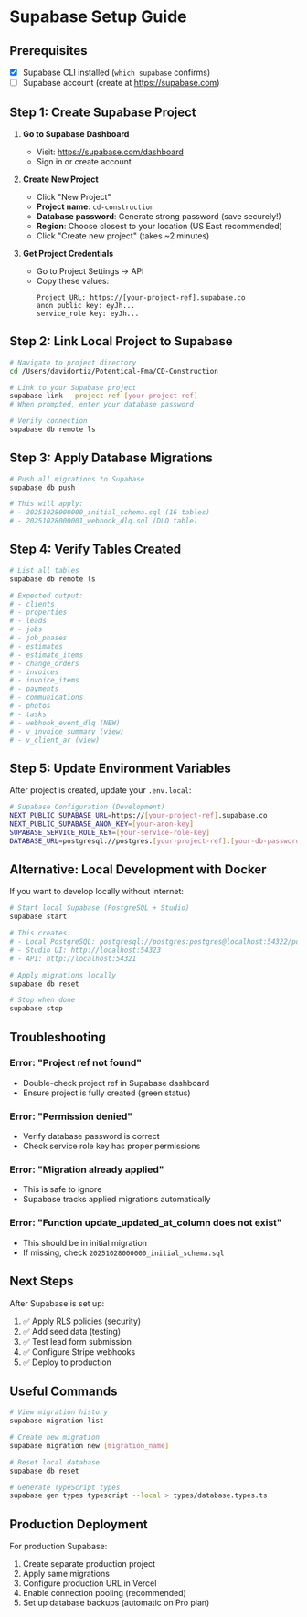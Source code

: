# Supabase Setup Guide

## Prerequisites
- [x] Supabase CLI installed (`which supabase` confirms)
- [ ] Supabase account (create at https://supabase.com)

## Step 1: Create Supabase Project

1. **Go to Supabase Dashboard**
   - Visit: https://supabase.com/dashboard
   - Sign in or create account

2. **Create New Project**
   - Click "New Project"
   - **Project name**: `cd-construction`
   - **Database password**: Generate strong password (save securely!)
   - **Region**: Choose closest to your location (US East recommended)
   - Click "Create new project" (takes ~2 minutes)

3. **Get Project Credentials**
   - Go to Project Settings → API
   - Copy these values:
     ```
     Project URL: https://[your-project-ref].supabase.co
     anon public key: eyJh...
     service_role key: eyJh...
     ```

## Step 2: Link Local Project to Supabase

```bash
# Navigate to project directory
cd /Users/davidortiz/Potentical-Fma/CD-Construction

# Link to your Supabase project
supabase link --project-ref [your-project-ref]
# When prompted, enter your database password

# Verify connection
supabase db remote ls
```

## Step 3: Apply Database Migrations

```bash
# Push all migrations to Supabase
supabase db push

# This will apply:
# - 20251028000000_initial_schema.sql (16 tables)
# - 20251028000001_webhook_dlq.sql (DLQ table)
```

## Step 4: Verify Tables Created

```bash
# List all tables
supabase db remote ls

# Expected output:
# - clients
# - properties
# - leads
# - jobs
# - job_phases
# - estimates
# - estimate_items
# - change_orders
# - invoices
# - invoice_items
# - payments
# - communications
# - photos
# - tasks
# - webhook_event_dlq (NEW)
# - v_invoice_summary (view)
# - v_client_ar (view)
```

## Step 5: Update Environment Variables

After project is created, update your `.env.local`:

```bash
# Supabase Configuration (Development)
NEXT_PUBLIC_SUPABASE_URL=https://[your-project-ref].supabase.co
NEXT_PUBLIC_SUPABASE_ANON_KEY=[your-anon-key]
SUPABASE_SERVICE_ROLE_KEY=[your-service-role-key]
DATABASE_URL=postgresql://postgres.[your-project-ref]:[your-db-password]@aws-0-us-east-1.pooler.supabase.com:6543/postgres
```

## Alternative: Local Development with Docker

If you want to develop locally without internet:

```bash
# Start local Supabase (PostgreSQL + Studio)
supabase start

# This creates:
# - Local PostgreSQL: postgresql://postgres:postgres@localhost:54322/postgres
# - Studio UI: http://localhost:54323
# - API: http://localhost:54321

# Apply migrations locally
supabase db reset

# Stop when done
supabase stop
```

## Troubleshooting

### Error: "Project ref not found"
- Double-check project ref in Supabase dashboard
- Ensure project is fully created (green status)

### Error: "Permission denied"
- Verify database password is correct
- Check service role key has proper permissions

### Error: "Migration already applied"
- This is safe to ignore
- Supabase tracks applied migrations automatically

### Error: "Function update_updated_at_column does not exist"
- This should be in initial migration
- If missing, check `20251028000000_initial_schema.sql`

## Next Steps

After Supabase is set up:
1. ✅ Apply RLS policies (security)
2. ✅ Add seed data (testing)
3. ✅ Test lead form submission
4. ✅ Configure Stripe webhooks
5. ✅ Deploy to production

## Useful Commands

```bash
# View migration history
supabase migration list

# Create new migration
supabase migration new [migration_name]

# Reset local database
supabase db reset

# Generate TypeScript types
supabase gen types typescript --local > types/database.types.ts
```

## Production Deployment

For production Supabase:
1. Create separate production project
2. Apply same migrations
3. Configure production URL in Vercel
4. Enable connection pooling (recommended)
5. Set up database backups (automatic on Pro plan)
